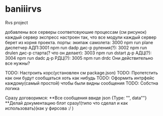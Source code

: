 # baniiirvs
Rvs project

добавлены все серверы соответсвуюшие процессам (см рисунок)
каждый сервер экспресс настроен так, что все модули каждый сервер берет из корня проекта.
порты:
экипаж самолета: 3000               npm run plane
диспетчер АДП:3001                  npm run dadp
дис-р руления(?): 3002              npm run drulen
дис-р старта(? что он делает): 3003 npm run dstart
д-р АДЦ(?): 3004                    npm run dadc
д-р РДЦ(?): 3005                    npm run drdc
Они действительно все нужны?

TODO: Настроить корс(установлен см package.json)
TODO: Протетстить как они будут сообщаться хоть как нибудь
TODO: Оформить интрфейс каждому(самый простой) чтобы были видны сообщения
TODO: Собстна логика

Сразу договоримся: 
**Все сообщения ввиде json {Type: "", data""}
**Делай документацию блэт сразу!(типо что сделал и как использовать)(как у фирсова :/ ) 
